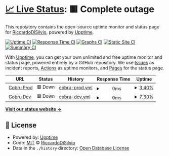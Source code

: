 # [📈 Live Status](https://RiccardoDiSilvio.github.io/cobru-status): <!--live status--> **🟥 Complete outage**

This repository contains the open-source uptime monitor and status page for [RiccardoDiSilvio](https://RiccardoDiSilvio.github.io/cobru-status), powered by [Upptime](https://github.com/upptime/upptime).

[![Uptime CI](https://github.com/koj-co/upptime/workflows/Uptime%20CI/badge.svg)](https://github.com/koj-co/upptime/actions?query=workflow%3A%22Uptime+CI%22)
[![Response Time CI](https://github.com/koj-co/upptime/workflows/Response%20Time%20CI/badge.svg)](https://github.com/koj-co/upptime/actions?query=workflow%3A%22Response+Time+CI%22)
[![Graphs CI](https://github.com/koj-co/upptime/workflows/Graphs%20CI/badge.svg)](https://github.com/koj-co/upptime/actions?query=workflow%3A%22Graphs+CI%22)
[![Static Site CI](https://github.com/koj-co/upptime/workflows/Static%20Site%20CI/badge.svg)](https://github.com/koj-co/upptime/actions?query=workflow%3A%22Static+Site+CI%22)
[![Summary CI](https://github.com/koj-co/upptime/workflows/Summary%20CI/badge.svg)](https://github.com/koj-co/upptime/actions?query=workflow%3A%22Summary+CI%22)

With [Upptime](https://upptime.js.org), you can get your own unlimited and free uptime monitor and status page, powered entirely by a GitHub repository. We use [Issues](https://github.com/RiccardoDiSilvio/cobru-status/issues) as incident reports, [Actions](https://github.com/RiccardoDiSilvio/cobru-status/actions) as uptime monitors, and [Pages](https://RiccardoDiSilvio.github.io/cobru-status) for the status page.

<!--start: status pages-->
<!-- This summary is generated by Upptime (https://github.com/upptime/upptime) -->
<!-- Do not edit this manually, your changes will be overwritten -->
<!-- prettier-ignore -->
| URL | Status | History | Response Time | Uptime |
| --- | ------ | ------- | ------------- | ------ |
| <img alt="" src="https://favicons.githubusercontent.com/www.prod.cobru.co" height="13"> [Cobru Prod](https://www.prod.cobru.co) | 🟥 Down | [cobru-prod.yml](https://github.com/RiccardoDiSilvio/cobru-status/commits/master/history/cobru-prod.yml) | <details><summary><img alt="Response time graph" src="./graphs/cobru-prod/response-time-week.png" height="20"> 0ms</summary><br><a href="https://status.cobru.co/history/cobru-prod"><img alt="Response time 0" src="https://img.shields.io/endpoint?url=https%3A%2F%2Fraw.githubusercontent.com%2FRiccardoDiSilvio%2Fcobru-status%2Fmaster%2Fapi%2Fcobru-prod%2Fresponse-time.json"></a><br><a href="https://status.cobru.co/history/cobru-prod"><img alt="24-hour response time 0" src="https://img.shields.io/endpoint?url=https%3A%2F%2Fraw.githubusercontent.com%2FRiccardoDiSilvio%2Fcobru-status%2Fmaster%2Fapi%2Fcobru-prod%2Fresponse-time-day.json"></a><br><a href="https://status.cobru.co/history/cobru-prod"><img alt="7-day response time 0" src="https://img.shields.io/endpoint?url=https%3A%2F%2Fraw.githubusercontent.com%2FRiccardoDiSilvio%2Fcobru-status%2Fmaster%2Fapi%2Fcobru-prod%2Fresponse-time-week.json"></a><br><a href="https://status.cobru.co/history/cobru-prod"><img alt="30-day response time 0" src="https://img.shields.io/endpoint?url=https%3A%2F%2Fraw.githubusercontent.com%2FRiccardoDiSilvio%2Fcobru-status%2Fmaster%2Fapi%2Fcobru-prod%2Fresponse-time-month.json"></a><br><a href="https://status.cobru.co/history/cobru-prod"><img alt="1-year response time 0" src="https://img.shields.io/endpoint?url=https%3A%2F%2Fraw.githubusercontent.com%2FRiccardoDiSilvio%2Fcobru-status%2Fmaster%2Fapi%2Fcobru-prod%2Fresponse-time-year.json"></a></details> | <details><summary><a href="https://status.cobru.co/history/cobru-prod">3.40%</a></summary><a href="https://status.cobru.co/history/cobru-prod"><img alt="All-time uptime 3.40%" src="https://img.shields.io/endpoint?url=https%3A%2F%2Fraw.githubusercontent.com%2FRiccardoDiSilvio%2Fcobru-status%2Fmaster%2Fapi%2Fcobru-prod%2Fuptime.json"></a><br><a href="https://status.cobru.co/history/cobru-prod"><img alt="24-hour uptime 3.40%" src="https://img.shields.io/endpoint?url=https%3A%2F%2Fraw.githubusercontent.com%2FRiccardoDiSilvio%2Fcobru-status%2Fmaster%2Fapi%2Fcobru-prod%2Fuptime-day.json"></a><br><a href="https://status.cobru.co/history/cobru-prod"><img alt="7-day uptime 3.40%" src="https://img.shields.io/endpoint?url=https%3A%2F%2Fraw.githubusercontent.com%2FRiccardoDiSilvio%2Fcobru-status%2Fmaster%2Fapi%2Fcobru-prod%2Fuptime-week.json"></a><br><a href="https://status.cobru.co/history/cobru-prod"><img alt="30-day uptime 3.40%" src="https://img.shields.io/endpoint?url=https%3A%2F%2Fraw.githubusercontent.com%2FRiccardoDiSilvio%2Fcobru-status%2Fmaster%2Fapi%2Fcobru-prod%2Fuptime-month.json"></a><br><a href="https://status.cobru.co/history/cobru-prod"><img alt="1-year uptime 3.40%" src="https://img.shields.io/endpoint?url=https%3A%2F%2Fraw.githubusercontent.com%2FRiccardoDiSilvio%2Fcobru-status%2Fmaster%2Fapi%2Fcobru-prod%2Fuptime-year.json"></a></details>
| <img alt="" src="https://favicons.githubusercontent.com/www.dev.cobru.co" height="13"> [Cobru Dev](https://www.dev.cobru.co) | 🟥 Down | [cobru-dev.yml](https://github.com/RiccardoDiSilvio/cobru-status/commits/master/history/cobru-dev.yml) | <details><summary><img alt="Response time graph" src="./graphs/cobru-dev/response-time-week.png" height="20"> 0ms</summary><br><a href="https://status.cobru.co/history/cobru-dev"><img alt="Response time 0" src="https://img.shields.io/endpoint?url=https%3A%2F%2Fraw.githubusercontent.com%2FRiccardoDiSilvio%2Fcobru-status%2Fmaster%2Fapi%2Fcobru-dev%2Fresponse-time.json"></a><br><a href="https://status.cobru.co/history/cobru-dev"><img alt="24-hour response time 0" src="https://img.shields.io/endpoint?url=https%3A%2F%2Fraw.githubusercontent.com%2FRiccardoDiSilvio%2Fcobru-status%2Fmaster%2Fapi%2Fcobru-dev%2Fresponse-time-day.json"></a><br><a href="https://status.cobru.co/history/cobru-dev"><img alt="7-day response time 0" src="https://img.shields.io/endpoint?url=https%3A%2F%2Fraw.githubusercontent.com%2FRiccardoDiSilvio%2Fcobru-status%2Fmaster%2Fapi%2Fcobru-dev%2Fresponse-time-week.json"></a><br><a href="https://status.cobru.co/history/cobru-dev"><img alt="30-day response time 0" src="https://img.shields.io/endpoint?url=https%3A%2F%2Fraw.githubusercontent.com%2FRiccardoDiSilvio%2Fcobru-status%2Fmaster%2Fapi%2Fcobru-dev%2Fresponse-time-month.json"></a><br><a href="https://status.cobru.co/history/cobru-dev"><img alt="1-year response time 0" src="https://img.shields.io/endpoint?url=https%3A%2F%2Fraw.githubusercontent.com%2FRiccardoDiSilvio%2Fcobru-status%2Fmaster%2Fapi%2Fcobru-dev%2Fresponse-time-year.json"></a></details> | <details><summary><a href="https://status.cobru.co/history/cobru-dev">7.30%</a></summary><a href="https://status.cobru.co/history/cobru-dev"><img alt="All-time uptime 7.30%" src="https://img.shields.io/endpoint?url=https%3A%2F%2Fraw.githubusercontent.com%2FRiccardoDiSilvio%2Fcobru-status%2Fmaster%2Fapi%2Fcobru-dev%2Fuptime.json"></a><br><a href="https://status.cobru.co/history/cobru-dev"><img alt="24-hour uptime 7.30%" src="https://img.shields.io/endpoint?url=https%3A%2F%2Fraw.githubusercontent.com%2FRiccardoDiSilvio%2Fcobru-status%2Fmaster%2Fapi%2Fcobru-dev%2Fuptime-day.json"></a><br><a href="https://status.cobru.co/history/cobru-dev"><img alt="7-day uptime 7.30%" src="https://img.shields.io/endpoint?url=https%3A%2F%2Fraw.githubusercontent.com%2FRiccardoDiSilvio%2Fcobru-status%2Fmaster%2Fapi%2Fcobru-dev%2Fuptime-week.json"></a><br><a href="https://status.cobru.co/history/cobru-dev"><img alt="30-day uptime 7.30%" src="https://img.shields.io/endpoint?url=https%3A%2F%2Fraw.githubusercontent.com%2FRiccardoDiSilvio%2Fcobru-status%2Fmaster%2Fapi%2Fcobru-dev%2Fuptime-month.json"></a><br><a href="https://status.cobru.co/history/cobru-dev"><img alt="1-year uptime 7.30%" src="https://img.shields.io/endpoint?url=https%3A%2F%2Fraw.githubusercontent.com%2FRiccardoDiSilvio%2Fcobru-status%2Fmaster%2Fapi%2Fcobru-dev%2Fuptime-year.json"></a></details>

<!--end: status pages-->

[**Visit our status website →**](https://RiccardoDiSilvio.github.io/cobru-status)

## 📄 License

- Powered by: [Upptime](https://github.com/upptime/upptime)
- Code: [MIT](./LICENSE) © [RiccardoDiSilvio](https://RiccardoDiSilvio.github.io/cobru-status)
- Data in the `./history` directory: [Open Database License](https://opendatacommons.org/licenses/odbl/1-0/)
